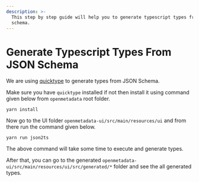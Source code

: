 ```yaml
---
description: >-
  This step by step guide will help you to generate typescript types from JSON
  schema.
---
```


# Generate Typescript Types From JSON Schema

We are using [quicktype](https://quicktype.io) to generate types from JSON Schema.

Make sure you have `quicktype` installed if not then install it using command given below from `openmetadata` root folder.

```
yarn install
```

Now go to the UI folder `openmetadata-ui/src/main/resources/ui` and from there run the command given below.

```
yarn run json2ts
```

The above command will take some time to execute and generate types.

After that, you can go to the generated `openmetadata-ui/src/main/resources/ui/src/generated/*` folder and see the all generated types.
